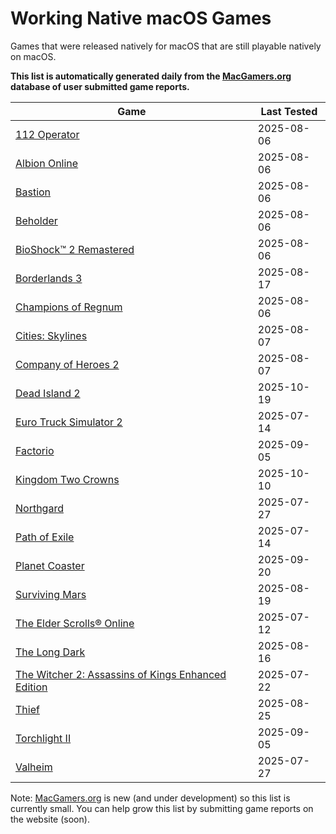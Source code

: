 # Working Native macOS Games

Games that were released natively for macOS that are still playable natively on macOS.

**This list is automatically generated daily from the [MacGamers.org](https://macgamers.org/) database of user submitted
game reports.**

| Game                                                                                                                                | Last Tested |
|-------------------------------------------------------------------------------------------------------------------------------------|-------------|
| [112 Operator](https://macgamers.org/games/112-operator)                                                                            | 2025-08-06  |
| [Albion Online](https://macgamers.org/games/albion-online)                                                                          | 2025-08-06  |
| [Bastion](https://macgamers.org/games/bastion)                                                                                      | 2025-08-06  |
| [Beholder](https://macgamers.org/games/beholder)                                                                                    | 2025-08-06  |
| [BioShock™ 2 Remastered](https://macgamers.org/games/bioshock-2-remastered)                                                       | 2025-08-06  |
| [Borderlands 3](https://macgamers.org/games/borderlands-3)                                                                          | 2025-08-17  |
| [Champions of Regnum](https://macgamers.org/games/champions-of-regnum)                                                              | 2025-08-06  |
| [Cities: Skylines](https://macgamers.org/games/cities-skylines)                                                                     | 2025-08-07  |
| [Company of Heroes 2](https://macgamers.org/games/company-of-heroes-2)                                                              | 2025-08-07  |
| [Dead Island 2](https://macgamers.org/games/dead-island-2)                                                                          | 2025-10-19  |
| [Euro Truck Simulator 2](https://macgamers.org/games/euro-truck-simulator-2)                                                        | 2025-07-14  |
| [Factorio](https://macgamers.org/games/factorio)                                                                                    | 2025-09-05  |
| [Kingdom Two Crowns](https://macgamers.org/games/kingdom-two-crowns)                                                                | 2025-10-10  |
| [Northgard](https://macgamers.org/games/northgard)                                                                                  | 2025-07-27  |
| [Path of Exile](https://macgamers.org/games/path-of-exile)                                                                          | 2025-07-14  |
| [Planet Coaster](https://macgamers.org/games/planet-coaster)                                                                        | 2025-09-20  |
| [Surviving Mars](https://macgamers.org/games/surviving-mars)                                                                        | 2025-08-19  |
| [The Elder Scrolls® Online](https://macgamers.org/games/the-elder-scrolls-online)                                                  | 2025-07-12  |
| [The Long Dark](https://macgamers.org/games/the-long-dark)                                                                          | 2025-08-16  |
| [The Witcher 2: Assassins of Kings Enhanced Edition](https://macgamers.org/games/the-witcher-2-assassins-of-kings-enhanced-edition) | 2025-07-22  |
| [Thief](https://macgamers.org/games/thief)                                                                                          | 2025-08-25  |
| [Torchlight II](https://macgamers.org/games/torchlight-ii)                                                                          | 2025-09-05  |
| [Valheim](https://macgamers.org/games/valheim)                                                                                      | 2025-07-27  |


Note: [MacGamers.org](https://macgamers.org/) is new (and under development) so this list is currently small. You can
help grow this list by submitting game reports on the website (soon).
